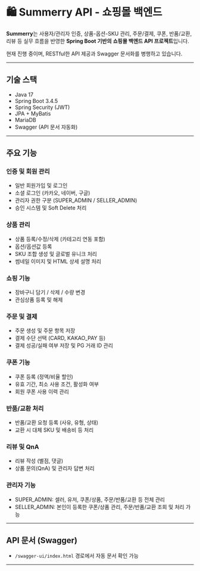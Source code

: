 # 🛍️ Summerry API - 쇼핑몰 백엔드

**Summerry**는 사용자/관리자 인증, 상품-옵션-SKU 관리, 주문/결제, 쿠폰, 반품/교환, 리뷰 등 실무 흐름을 반영한 **Spring Boot 기반의 쇼핑몰 백엔드 API 프로젝트**입니다.

현재 진행 중이며, RESTful한 API 제공과 Swagger 문서화를 병행하고 있습니다.

---

## 기술 스택

- Java 17
- Spring Boot 3.4.5
- Spring Security (JWT)
- JPA + MyBatis
- MariaDB
- Swagger (API 문서 자동화)

---

## 주요 기능

### 인증 및 회원 관리
- 일반 회원가입 및 로그인
- 소셜 로그인 (카카오, 네이버, 구글)
- 관리자 권한 구분 (SUPER_ADMIN / SELLER_ADMIN)
- 승인 시스템 및 Soft Delete 처리

### 상품 관리
- 상품 등록/수정/삭제 (카테고리 연동 포함)
- 옵션/옵션값 등록
- SKU 조합 생성 및 글로벌 유니크 처리
- 썸네일 이미지 및 HTML 상세 설명 처리

### 쇼핑 기능
- 장바구니 담기 / 삭제 / 수량 변경
- 관심상품 등록 및 해제

### 주문 및 결제
- 주문 생성 및 주문 항목 저장
- 결제 수단 선택 (CARD, KAKAO_PAY 등)
- 결제 성공/실패 여부 저장 및 PG 거래 ID 관리

### 쿠폰 기능
- 쿠폰 등록 (정액/비율 할인)
- 유효 기간, 최소 사용 조건, 활성화 여부
- 회원 쿠폰 사용 이력 관리

### 반품/교환 처리
- 반품/교환 요청 등록 (사유, 유형, 상태)
- 교환 시 대체 SKU 및 배송비 등 처리

### 리뷰 및 QnA
- 리뷰 작성 (별점, 댓글)
- 상품 문의(QnA) 및 관리자 답변 처리

### 관리자 기능
- SUPER_ADMIN: 셀러, 유저, 쿠폰/상품, 주문/반품/교환 등 전체 관리
- SELLER_ADMIN: 본인이 등록한 쿠폰/상품 관리, 주문/반품/교환 조회 및 처리 가능

---

## API 문서 (Swagger)
- `/swagger-ui/index.html` 경로에서 자동 문서 확인 가능


---
